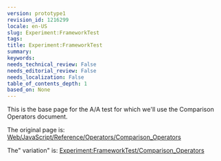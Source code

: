 ```yaml
---
version: prototype1
revision_id: 1216299
locale: en-US
slug: Experiment:FrameworkTest
tags: 
title: Experiment:FrameworkTest
summary: 
keywords: 
needs_technical_review: False
needs_editorial_review: False
needs_localization: False
table_of_contents_depth: 1
based_on: None
---
```

<p>This is the base page for the A/A test for which we'll use the Comparison Operators document.</p>

<p>The original page is: <a href="/en-US/docs/Web/JavaScript/Reference/Operators/Comparison_Operators">Web/JavaScript/Reference/Operators/Comparison_Operators</a></p>

<p>The" variation" is: <a href="/en-US/docs/Experiment:FrameworkTest/Comparison_Operators">Experiment:FrameworkTest/Comparison_Operators</a></p>

